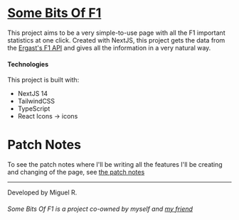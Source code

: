 # [Some Bits Of F1](https://somebitsoff1.vercel.app)

This project aims to be a very simple-to-use page with all the F1 important statistics at one click. Created with NextJS, this project gets the data from the [Ergast's F1 API](http://ergast.com/mrd/) and gives all the information in a very natural way.

#### Technologies

This project is built with:

- NextJS 14
- TailwindCSS
- TypeScript
- React Icons -> icons

# Patch Notes

To see the patch notes where I'll be writing all the features I'll be creating and changing of the page, see [the patch notes](https://github.com/Roky3029/somebitsoff1/blob/main/PATCH_NOTES.md)

---

Developed by Miguel R.

###### Some Bits Of F1 is a project co-owned by myself and [my friend](https://github.com/Deyk888)
